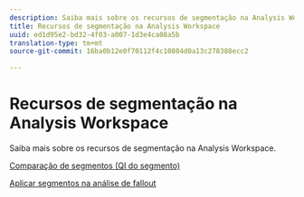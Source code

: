 ```yaml
---
description: Saiba mais sobre os recursos de segmentação na Analysis Workspace.
title: Recursos de segmentação na Analysis Workspace
uuid: ed1d95e2-bd32-4f03-a007-1d3e4ca08a5b
translation-type: tm+mt
source-git-commit: 16ba0b12e0f70112f4c10804d0a13c278388ecc2

---
```



# Recursos de segmentação na Analysis Workspace

Saiba mais sobre os recursos de segmentação na Analysis Workspace.

[Comparação de segmentos (QI do segmento)](https://marketing.adobe.com/resources/help/pt_BR/analytics/analysis-workspace/segment-comparison.html)

[Aplicar segmentos na análise de fallout](https://marketing.adobe.com/resources/help/pt_BR/analytics/analysis-workspace/compare-segments-fallout.html)
